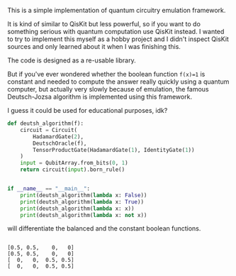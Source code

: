 This is a simple implementation of quantum circuitry emulation framework.

It is kind of similar to QisKit but less powerful, so if you want to do something serious with quantum computation use QisKit instead. I wanted to try to implement this myself as a hobby project and I didn't inspect QisKit sources and only learned about it when I was finishing this.

The code is designed as a re-usable library.

But if you've ever wondered whether the boolean function `f(x)=1` is constant and needed to compute the answer really quickly using a quantum computer,
but actually very slowly because of emulation, the famous Deutsch-Jozsa algorithm is implemented using this framework.

I guess it could be used for educational purposes, idk?

```python
def deutsh_algorithm(f):
    circuit = Circuit(
        HadamardGate(2),
        DeutschOracle(f),
        TensorProductGate(HadamardGate(1), IdentityGate(1))
    )
    input = QubitArray.from_bits(0, 1)
    return circuit(input).born_rule()


if __name__ == "__main__":
    print(deutsh_algorithm(lambda x: False))
    print(deutsh_algorithm(lambda x: True))
    print(deutsh_algorithm(lambda x: x))
    print(deutsh_algorithm(lambda x: not x))
```

will differentiate the balanced and the constant boolean functions.

```

[0.5, 0.5,    0,   0]
[0.5, 0.5,    0,   0]
[  0,   0,  0.5, 0.5]
[  0,   0,  0.5, 0.5]
```